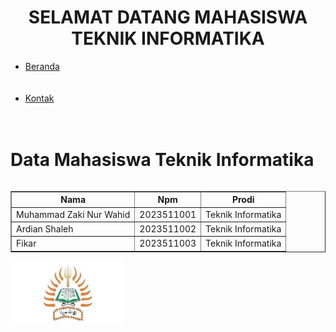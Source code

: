 <html>
<head>
<title> praktikum web 1</title>
	
<frameset rows="20%,*">
   <h1 align="center"> SELAMAT DATANG MAHASISWA TEKNIK INFORMATIKA </h1>
</frameset>
 
<frameset cols="20%,*">
		<ul>
		     <li><a href="praktikum teknik.html" target="dinamis">Beranda</a></li> <br> <br>
		     <li><a href="kontak.html" target="dinamis">Kontak</a></li> <br> <br>
		</ul>
</frameset>
	
<frameset cols="20%,*">	
<link rel="stylesheet" href="style.css">
<div class="header">
<h1> Data Mahasiswa Teknik Informatika </h1>
</div>
<div class="row">
<div class="column middle">
<table border="1" align="center" cellpadding="4" cellspacing="4">
         <tr>
             <th>Nama</th>
             <th>Npm</th>
             <th>Prodi</th>
         </tr>
         <tr>
            <td>Muhammad Zaki Nur Wahid</td>
            <td>2023511001</td>
            <td>Teknik Informatika</td>
         </tr>
         <tr>
            <td>Ardian Shaleh</td>
            <td>2023511002</td>
            <td>Teknik Informatika</td>
         </tr>
         <tr>
            <td>Fikar</td>
            <td>2023511003</td>
            <td>Teknik Informatika</td>
         </tr>
</table>
</div>
<div class="column right">
<img src="ikon teknik.jpg" height="100">
</div>
